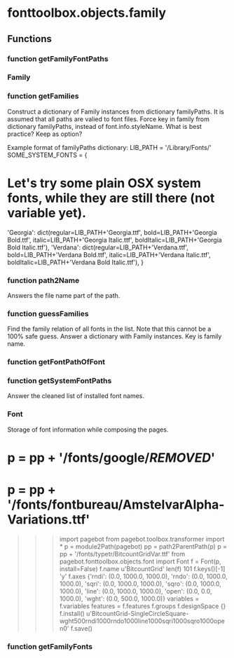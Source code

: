 # fonttoolbox.objects.family


## Functions

### function getFamilyFontPaths
### Family
### function getFamilies
Construct a dictionary of Family instances from dictionary familyPaths. It is assumed that all paths
are valied to font files. Force key in family from dictionary familyPaths, instead of font.info.styleName.
What is best practice? Keep as option?

Example format of familyPaths dictionary:
LIB_PATH = '/Library/Fonts/'
SOME_SYSTEM_FONTS = {
# Let's try some plain OSX system fonts, while they are still there (not variable yet).
'Georgia': dict(regular=LIB_PATH+'Georgia.ttf', bold=LIB_PATH+'Georgia Bold.ttf', 
italic=LIB_PATH+'Georgia Italic.ttf', boldItalic=LIB_PATH+'Georgia Bold Italic.ttf'),
'Verdana': dict(regular=LIB_PATH+'Verdana.ttf', bold=LIB_PATH+'Verdana Bold.ttf', 
italic=LIB_PATH+'Verdana Italic.ttf', boldItalic=LIB_PATH+'Verdana Bold Italic.ttf'),
}
### function path2Name
<doc>Answers the file name part of the path.</doc>
### function guessFamilies
Find the family relation of all fonts in the list. Note that this cannot be a 100% safe guess.
Answer a dictionary with Family instances. Key is family name.
### function getFontPathOfFont
### function getSystemFontPaths
Answer the cleaned list of installed font names.
### Font
Storage of font information while composing the pages.

# p = pp + '/fonts/google/***REMOVED***'
# p = pp + '/fonts/fontbureau/AmstelvarAlpha-Variations.ttf'

>>> import pagebot
>>> from pagebot.toolbox.transformer import *
>>> p = module2Path(pagebot)
>>> pp = path2ParentPath(p)
>>> p = pp + '/fonts/typetr/BitcountGridVar.ttf'
>>> from pagebot.fonttoolbox.objects.font import Font
>>> f = Font(p, install=False)
>>> f.name
u'BitcountGrid'
>>> len(f)
101
>>> f.keys()[-1]
'y'
>>> f.axes
{'rndi': (0.0, 1000.0, 1000.0), 'rndo': (0.0, 1000.0, 1000.0), 'sqri': (0.0, 1000.0, 1000.0), 'sqro': (0.0, 1000.0, 1000.0), 'line': (0.0, 1000.0, 1000.0), 'open': (0.0, 0.0, 1000.0), 'wght': (0.0, 500.0, 1000.0)}
>>> variables = f.variables
>>> features = f.features
>>> f.groups
>>> f.designSpace
{}
>>> f.install()
u'BitcountGrid-SingleCircleSquare-wght500rndi1000rndo1000line1000sqri1000sqro1000open0'
>>> f.save()
### function getFamilyFonts

